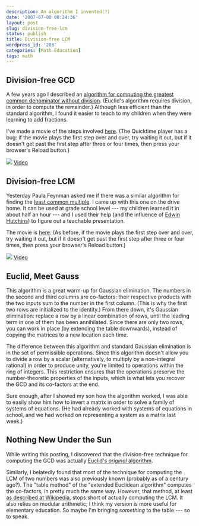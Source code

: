 ```yaml
---
description: An algorithm I invented(?)
date: '2007-07-08 08:24:36'
layout: post
slug: division-free-lcm
status: publish
title: Division-free LCM
wordpress_id: '208'
categories: [Math Education]
tags: math
---
```


## Division-free GCD

A few years ago I described an [algorithm for computing the greatest common denominator without division](/2005/12/adding-fractions).  (Euclid's algorithm requires division, in order to compute the remainder.)  Although less efficient than the standard algorithm, I found it easier to teach to my children when they were learning to add fractions.

I've made a movie of the steps involved [here](/movies/gcd.mov).  (The Quicktime player has a bug: if the movie plays the first step over and over, try waiting it out, but if it doesn't get past the first step after three or four times, then press your browser's Reload button.)

![](http://images.osteele.com/2007/gcd.png)
[Video](/movies/gcd.mov)

## Division-free LCM

Yesterday Paula Feynman asked me if there was a similar algorithm for finding the [least common multiple](http://en.wikipedia.org/wiki/Least_common_multiple).  I came up with this one on the drive home.  It can be used at grade school level --- my children learned it in about half an hour --- and I used their help (and the influence of [Edwin Hutchins](http://www.amazon.com/Cognition-Bradford-Books-Edwin-Hutchins/dp/0262581469)) to figure out a teachable presentation.

The movie is [here](/movies/lcm.mov).   (As before, if the movie plays the first step over and over, try waiting it out, but if it doesn't get past the first step after three or four times, then press your browser's Reload button.)

![](http://images.osteele.com/2007/lcm.png)
[Video](/movies/lcm.mov)

## Euclid, Meet Gauss

This algorithm is a great warm-up for Gaussian elimination.  The numbers in the second and third columns are co-factors: their respective products with the two inputs sum to the number in the first column.  (This is why the first two rows are initialized to the identity.)  From there down, it's Gaussian elimination: replace a row by a linear combination of rows, until the leading term in one of them has been annihilated.  Since there are only two rows, you can work in place (by extending the table downwards), instead of copying the matrices to a new location each time.

The difference between this algorithm and standard Gaussian elimination is in the set of permissible operations.  Since this algorithm doesn't allow you to divide a row by a scalar (alternatively, to multiply by a non-integral rational) in order to produce unity, you're limited to operations within the ring of integers.  This restriction ensures that the operations preserve the number-theoretic properties of the inputs, which is what lets you recover the GCD and its co-factors at the end.

Sure enough, after I showed my son how the algorithm worked, I was able to easily show him how to invert a matrix in order to solve a family of systems of equations.  (He had already worked with systems of equations in school, and we had worked on representing a system as a matrix last week.)

## Nothing New Under the Sun

While writing this posting, I discovered that the division-free technique for computing the GCD was actually [Euclid's *original* algorithm](http://en.wikipedia.org/wiki/Euclidean_algorithm#Original_algorithm).

Similarly, I belatedly found that most of the technique for computing the LCM of two numbers was also previously known (probably as of a century ago?). The "table method" of the "extended Euclidean algorithm" computes the co-factors, in pretty much the same way.  However, that method, at least [as described at Wikipedia](http://en.wikipedia.org/wiki/Extended_Euclidean_algorithm#The_table_method), stops short of actually computing the LCM.  It also relies on modular arithmetic; I think my version is more useful for elementary education.  So maybe I'm bringing *something* to the table --- so to speak.
